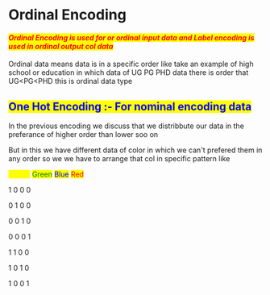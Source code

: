 # Ordinal Encoding

#### _<mark style="color:red;">Ordinal Encoding is used for or ordinal input data and Label encoding is used in ordinal output col data</mark>_

Ordinal data means data is in a specific order like take an example of high school or education in which data of UG PG PHD data there is order that UG\<PG\<PHD this is ordinal data type&#x20;

## <mark style="color:blue;">One Hot Encoding :- For nominal encoding data</mark>

In the previous encoding we discuss that we distribbute our data in the preferance of higher order than lower soo on&#x20;

But in this we have different data of color in which we can't prefered them in any order so we we have to arrange that col in specific pattern like

&#x20;           <mark style="color:yellow;">Yellow</mark>                <mark style="color:green;">Green</mark>                <mark style="color:blue;">Blue</mark>                <mark style="color:red;">Red</mark>

&#x20;              1                           0                           0                           0

&#x20;              0                           1                           0                           0

&#x20;              0                           0                           1                           0

&#x20;              0                           0                           0                           1

&#x20;              1                             1                           0                           0

&#x20;              1                            0                           1                           0

&#x20;              1                            0                           0                           1






